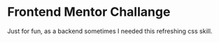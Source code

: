 # Frontend Mentor Challange

Just for fun, as a backend sometimes I needed this refreshing css skill.
